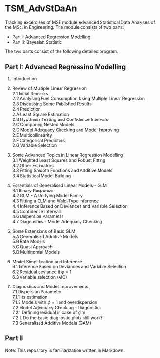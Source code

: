 # TSM_AdvStDaAn
Tracking excercises of MSE module Advanced Statistical Data Analyses of the MSc. in Engineering. The module consists of two parts:

- Part I: Advanced Regression Modelling
- Part II: Bayesian Statistic

The two parts consist of the following detailed program.

## Part I: Advanced Regressino Modelling
1. Introduction<br/>

2. Review of Multiple Linear Regression<br/>
  2.1 Initial Remarks<br/>
  2.2 Analysing Fuel Consumption Using Multiple Linear Regression<br/>
  2.3 Discussing Some Published Results<br/>
  2.4 Prediction<br/>
  2.A Least Square Estimation<br/>
  2.B Hypthesis Testing and Confidence Intervals<br/>
  2.C Comparing Nested Models<br/>
  2.D Model Adequacy Checking and Model Improving<br/>
  2.E Multicollinearity<br/>
  2.F Categorical Predictors<br/>
  2.G Variable Selection<br/>

3. Some Advanced Topics in Linear Regression Modelling<br/>
  3.1 Weighted Least Squares and Robust Fitting<br/>
  3.2 Other Estimators<br/>
  3.3 Fitting Smooth Functions and Additive Models<br/>
  3.4 Statistical Model Building<br/>
  
4. Essentials of Generalised Linear Models - GLM<br/>
  4.1 Binary Response<br/>
  4.2 GLM - A Unifying Model Family<br/>
  4.3 Fitting a GLM and Wald-Type Inference<br/>
  4.4 Inference Based on Deviances and Variable Selection<br/>
  4.5 Confidence Intervals<br/>
  4.6 Dispersion Parameter<br/>
  4.7 Diagnostics - Model Adequacy Checking<br/>
  
5. Some Extensions of Basic GLM<br/>
  5.A Generalised Additive Models<br/>
  5.B Rate Models<br/>
  5.C Quasi Approach<br/>
  5.D Multinomial Models<br/>
  
6. Model Simplification and Inference<br/>
  6.1 Inference Based on Deviances and Variable Selection<br/>
  6.2 Residual deviance if $\phi$ = 1<br/>
  6.3 Variable selection (AIC)<br/>
  
7. Diagnostics and Model Improvements<br/>
  7.1 Dispersion Parameter<br/>
    7.1.1 Its estimation<br/>
    7.1.2 Models with $\phi$ = 1 and overdispersion<br/>
  7.2 Model Adequacy Checking - Diagnostics<br/>
    7.2.1 Defining residual in case of glm<br/>
    7.2.2 Do the basic diagnostic plots still work?<br/>
  7.3 Generalised Additive Models (GAM)<br/>
  
## Part II


Note: This repository is familiarization written in Markdown.